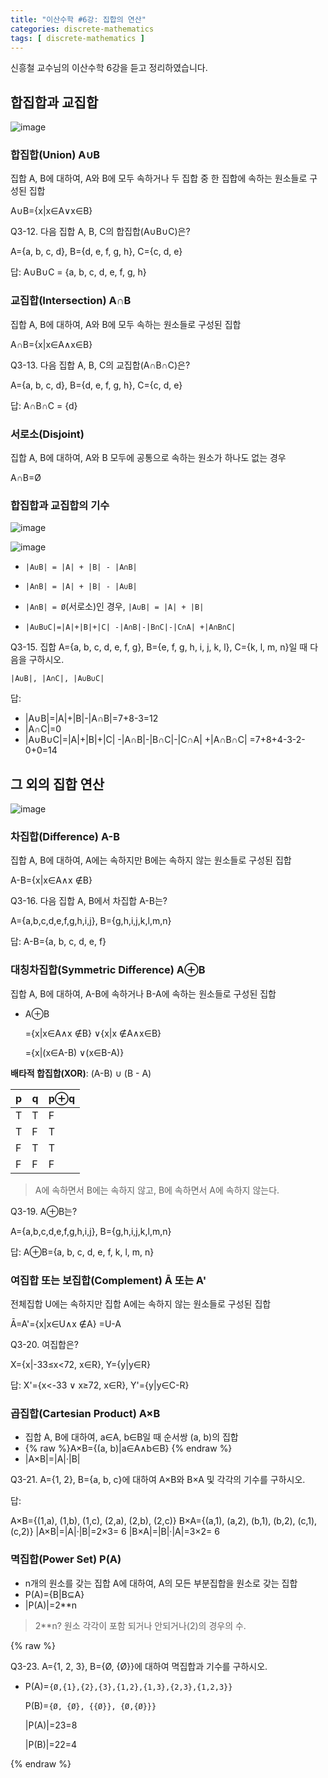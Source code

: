 ```yaml
---
title: "이산수학 #6강: 집합의 연산"
categories: discrete-mathematics
tags: [ discrete-mathematics ]
---
```


신흥철 교수님의 이산수학 6강을 듣고 정리하였습니다.


## 합집합과 교집합

![image](https://user-images.githubusercontent.com/50407047/94991065-67987500-05bb-11eb-967c-e4b3db9a1c29.png)

### 합집합(Union) A∪B

집합 A, B에 대하여, A와 B에 모두 속하거나 두 집합 중 한 집합에 속하는 원소들로 구성된 집합

A∪B={x|x∈A∨x∈B}



Q3-12. 다음 집합 A, B, C의 합집합(A∪B∪C)은?

A={a, b, c, d}, B={d, e, f, g, h}, C={c, d, e}

답: A∪B∪C = {a, b, c, d, e, f, g, h}



### 교집합(Intersection) A∩B

집합 A, B에 대하여, A와 B에 모두 속하는 원소들로 구성된 집합

A∩B={x|x∈A∧x∈B}



Q3-13. 다음 집합 A, B, C의 교집합(A∩B∩C)은?

A={a, b, c, d}, B={d, e, f, g, h}, C={c, d, e}

답: A∩B∩C = {d}



### 서로소(Disjoint)

집합 A, B에 대하여, A와 B 모두에 공통으로 속하는 원소가 하나도 없는 경우

A∩B=Ø 



### 합집합과 교집합의 기수

![image](https://user-images.githubusercontent.com/50407047/94991061-60716700-05bb-11eb-8384-d0a7f30b0825.png)

![image](https://user-images.githubusercontent.com/50407047/94991057-5bacb300-05bb-11eb-98c7-8546ff857772.png)

- `|A∪B| = |A| + |B| - |A∩B|`
- `|A∩B| = |A| + |B| - |A∪B|`
- `|A∩B| = Ø`(서로소)인 경우, `|A∪B| = |A| + |B|`

- `|A∪B∪C|=|A|+|B|+|C| -|A∩B|-|B∩C|-|C∩A| +|A∩B∩C|`



Q3-15. 집합 A={a, b, c, d, e, f, g}, B={e, f, g, h, i, j, k, l}, C={k, l, m, n}일 때 다음을 구하시오.

`|A∪B|, |A∩C|, |A∪B∪C|`

답:

- |A∪B|=|A|+|B|-|A∩B|=7+8-3=12
- |A∩C|=0
- |A∪B∪C|=|A|+|B|+|C| -|A∩B|-|B∩C|-|C∩A| +|A∩B∩C| =7+8+4-3-2-0+0=14



## 그 외의 집합 연산

![image](https://user-images.githubusercontent.com/50407047/94991222-995e0b80-05bc-11eb-9897-6086043d4f18.png)

### 차집합(Difference) A-B

집합 A, B에 대하여, A에는 속하지만 B에는 속하지 않는 원소들로 구성된 집합

A-B={x|x∈A∧x ∉B}



Q3-16. 다음 집합 A, B에서 차집합 A-B는?

A={a,b,c,d,e,f,g,h,i,j}, B={g,h,i,j,k,l,m,n}

답: A-B={a, b, c, d, e, f}



### 대칭차집합(Symmetric Difference) A⊕B

집합 A, B에 대하여, A-B에 속하거나 B-A에 속하는 원소들로 구성된 집합

- A⊕B

  ={x|x∈A∧x ∉B} ∨{x|x ∉A∧x∈B}

  ={x|(x∈A-B) ∨(x∈B-A)}

**배타적 합집합(XOR)**: (A-B) ∪ (B - A)

| p    | q    | p⊕q  |
| ---- | ---- | ---- |
| T    | T    | F    |
| T    | F    | T    |
| F    | T    | T    |
| F    | F    | F    |

> A에 속하면서 B에는 속하지 않고, B에 속하면서 A에 속하지 않는다.



Q3-19. A⊕B는?

A={a,b,c,d,e,f,g,h,i,j}, B={g,h,i,j,k,l,m,n}

답: A⊕B={a, b, c, d, e, f, k, l, m, n}



### 여집합 또는 보집합(Complement) Ā 또는 A'

전체집합 U에는 속하지만 집합 A에는 속하지 않는 원소들로 구성된 집합

Ā=A'={x|x∈U∧x ∉A} =U-A



Q3-20. 여집합은?

X={x|-33≤x<72, x∈R}, Y={y|y∈R}

답: X'={x<-33 ∨ x≥72, x∈R}, Y'={y|y∈C-R}



### 곱집합(Cartesian Product) A×B

- 집합 A, B에 대하여, a∈A, b∈B일 때 순서쌍 (a, b)의 집합
- {% raw %}A×B={(a, b)|a∈A∧b∈B} {% endraw %}
- |A×B|=|A|·|B|



Q3-21. A={1, 2}, B={a, b, c}에 대하여 A×B와 B×A 및 각각의 기수를 구하시오.

답:

A×B={(1,a), (1,b), (1,c), (2,a), (2,b), (2,c)} 
B×A={(a,1), (a,2), (b,1), (b,2), (c,1), (c,2)} 
|A×B|=|A|·|B|=2×3= 6
|B×A|=|B|·|A|=3×2= 6

### 멱집합(Power Set) P(A)

- n개의 원소를 갖는 집합 A에 대하여, A의 모든 부분집합을 원소로 갖는 집합
- P(A)={B|B⊆A} 
- |P(A)|=2**n

> 2**n? 원소 각각이 포함 되거나 안되거나(2)의 경우의 수.

{% raw %}

Q3-23.  A={1, 2, 3}, B={Ø, {Ø}}에 대하여 멱집합과 기수를 구하시오.

- P(A)=`{Ø,{1},{2},{3},{1,2},{1,3},{2,3},{1,2,3}}`

  P(B)=`{Ø, {Ø}, {{Ø}}, {Ø,{Ø}}}`

  |P(A)|=23=8

  |P(B)|=22=4

{% endraw %}